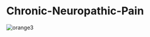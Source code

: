 # Chronic-Neuropathic-Pain
![orange3](https://github.com/user-attachments/assets/ee6d99c1-661c-4f9d-ba92-c270e042a802)
